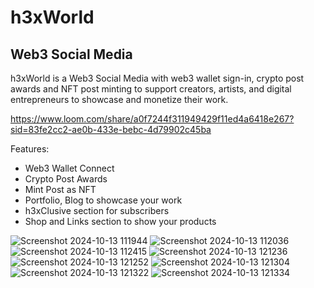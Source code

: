 # h3xWorld
## Web3 Social Media

h3xWorld is a Web3 Social Media  with web3 wallet sign-in, crypto post awards and NFT post minting to support creators, artists, and digital entrepreneurs to showcase and monetize their work.

https://www.loom.com/share/a0f7244f311949429f11ed4a6418e267?sid=83fe2cc2-ae0b-433e-bebc-4d79902c45ba

Features:

- Web3 Wallet Connect
- Crypto Post Awards
- Mint Post as NFT
- Portfolio, Blog to showcase your work
- h3xClusive section for subscribers
- Shop and Links section to show your products

![Screenshot 2024-10-13 111944](https://github.com/user-attachments/assets/fb92b8fb-6726-49ab-bf58-26b347bd374d)
![Screenshot 2024-10-13 112036](https://github.com/user-attachments/assets/0c5a67ef-0052-4d39-90be-723bbbeb241c)
![Screenshot 2024-10-13 112415](https://github.com/user-attachments/assets/b2618cd5-655c-4657-b461-856c38a868c4)
![Screenshot 2024-10-13 121236](https://github.com/user-attachments/assets/10b20309-85c8-4263-9fcc-d21645cbda17)
![Screenshot 2024-10-13 121252](https://github.com/user-attachments/assets/45be1fa2-fd9f-4bbf-88d5-6cc84508554b)
![Screenshot 2024-10-13 121304](https://github.com/user-attachments/assets/8506b2c7-eddd-4a1e-99e3-b8ae9d2771b0)
![Screenshot 2024-10-13 121322](https://github.com/user-attachments/assets/5c2def6f-9cbf-4fd9-aeac-eb546b708723)
![Screenshot 2024-10-13 121334](https://github.com/user-attachments/assets/a035e18d-30ab-4894-8af9-5cfeded6b381)
